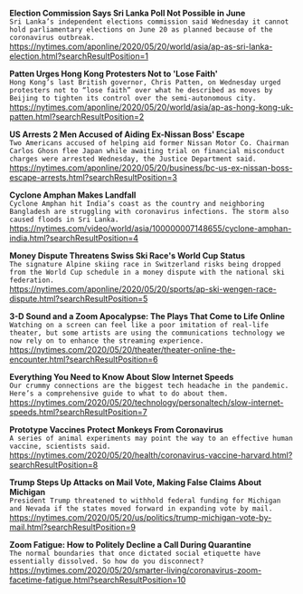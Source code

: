 **Election Commission Says Sri Lanka Poll Not Possible in June**\
`Sri Lanka’s independent elections commission said Wednesday it cannot hold parliamentary elections on June 20 as planned because of the coronavirus outbreak. `\
https://nytimes.com/aponline/2020/05/20/world/asia/ap-as-sri-lanka-election.html?searchResultPosition=1

**Patten Urges Hong Kong Protesters Not to 'Lose Faith'**\
`Hong Kong’s last British governor, Chris Patten, on Wednesday urged protesters not to “lose faith” over what he described as moves by Beijing to tighten its control over the semi-autonomous city.`\
https://nytimes.com/aponline/2020/05/20/world/asia/ap-as-hong-kong-uk-patten.html?searchResultPosition=2

**US Arrests 2 Men Accused of Aiding Ex-Nissan Boss' Escape**\
`Two Americans accused of helping aid former Nissan Motor Co. Chairman Carlos Ghosn flee Japan while awaiting trial on financial misconduct charges were arrested Wednesday, the Justice Department said.`\
https://nytimes.com/aponline/2020/05/20/business/bc-us-ex-nissan-boss-escape-arrests.html?searchResultPosition=3

**Cyclone Amphan Makes Landfall**\
`Cyclone Amphan hit India’s coast as the country and neighboring Bangladesh are struggling with coronavirus infections. The storm also caused floods in Sri Lanka.`\
https://nytimes.com/video/world/asia/100000007148655/cyclone-amphan-india.html?searchResultPosition=4

**Money Dispute Threatens Swiss Ski Race's World Cup Status**\
`The signature Alpine skiing race in Switzerland risks being dropped from the World Cup schedule in a money dispute with the national ski federation.`\
https://nytimes.com/aponline/2020/05/20/sports/ap-ski-wengen-race-dispute.html?searchResultPosition=5

**3-D Sound and a Zoom Apocalypse: The Plays That Come to Life Online**\
`Watching on a screen can feel like a poor imitation of real-life theater, but some artists are using the communications technology we now rely on to enhance the streaming experience.`\
https://nytimes.com/2020/05/20/theater/theater-online-the-encounter.html?searchResultPosition=6

**Everything You Need to Know About Slow Internet Speeds**\
`Our crummy connections are the biggest tech headache in the pandemic. Here’s a comprehensive guide to what to do about them.`\
https://nytimes.com/2020/05/20/technology/personaltech/slow-internet-speeds.html?searchResultPosition=7

**Prototype Vaccines Protect Monkeys From Coronavirus**\
`A series of animal experiments may point the way to an effective human vaccine, scientists said.`\
https://nytimes.com/2020/05/20/health/coronavirus-vaccine-harvard.html?searchResultPosition=8

**Trump Steps Up Attacks on Mail Vote, Making False Claims About Michigan**\
`President Trump threatened to withhold federal funding for Michigan and Nevada if the states moved forward in expanding vote by mail.`\
https://nytimes.com/2020/05/20/us/politics/trump-michigan-vote-by-mail.html?searchResultPosition=9

**Zoom Fatigue: How to Politely Decline a Call During Quarantine**\
`The normal boundaries that once dictated social etiquette have essentially dissolved. So how do you disconnect?`\
https://nytimes.com/2020/05/20/smarter-living/coronavirus-zoom-facetime-fatigue.html?searchResultPosition=10

